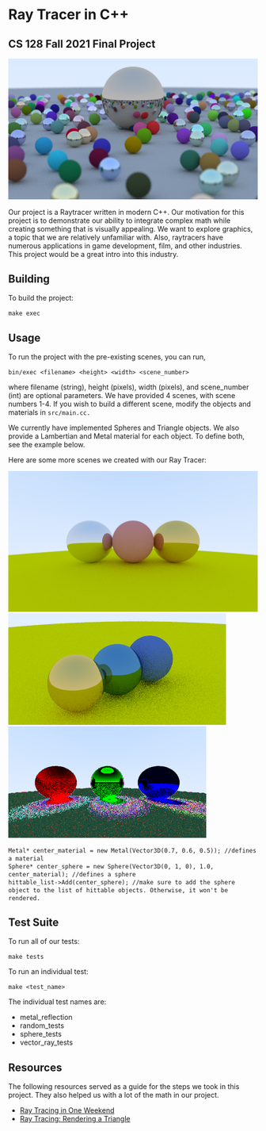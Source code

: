 # Ray Tracer in C++
## CS 128 Fall 2021 Final Project

![best ray traced scene](/scenes/many_spheres_1920x1080.png)

Our project is a Raytracer written in modern C++. Our motivation for this project is to demonstrate our ability to integrate complex math while creating something that is visually appealing. We want to explore graphics, a topic that we are relatively unfamiliar with. Also, raytracers have numerous applications in game development, film, and other industries. This project would be a great intro into this industry.

## Building

To build the project:

```
make exec
```

## Usage

To run the project with the pre-existing scenes, you can run,

```
bin/exec <filename> <height> <width> <scene_number>
```
where filename (string), height (pixels), width (pixels), and scene_number (int) are optional parameters. We have provided 4 scenes, with scene numbers 1-4. If you wish to build a different scene, modify the objects and materials in `src/main.cc.` 

We currently have implemented Spheres and Triangle objects. We also provide a Lambertian and Metal material for each object. To define both, see the example below.

Here are some more scenes we created with our Ray Tracer:


![simple scene](/scenes/simple_scene.png)
![simple scene zoomed](/scenes/simple_scene_zoomed.png)
![cursed scene](/scenes/cursed.png)

```
Metal* center_material = new Metal(Vector3D(0.7, 0.6, 0.5)); //defines a material
Sphere* center_sphere = new Sphere(Vector3D(0, 1, 0), 1.0, center_material); //defines a sphere
hittable_list->Add(center_sphere); //make sure to add the sphere object to the list of hittable objects. Otherwise, it won't be rendered.
```

## Test Suite

To run all of our tests:

```
make tests
```

To run an individual test:

```
make <test_name>
```

The individual test names are:

- metal_reflection
- random_tests
- sphere_tests
- vector_ray_tests

## Resources

The following resources served as a guide for the steps we took in this project. They also helped us with a lot of the math in our project.

- [Ray Tracing in One Weekend](https://raytracing.github.io)
- [Ray Tracing: Rendering a Triangle](https://www.scratchapixel.com/lessons/3d-basic-rendering/ray-tracing-rendering-a-triangle/ray-triangle-intersection-geometric-solution)
